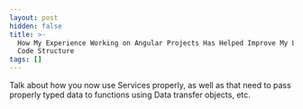 ```yaml
---
layout: post
hidden: false
title: >-
  How My Experience Working on Angular Projects Has Helped Improve My Laravel
  Code Structure
tags: []
---
```

Talk about how you now use Services properly, as well as that need to pass properly typed data to functions using Data transfer objects, etc.